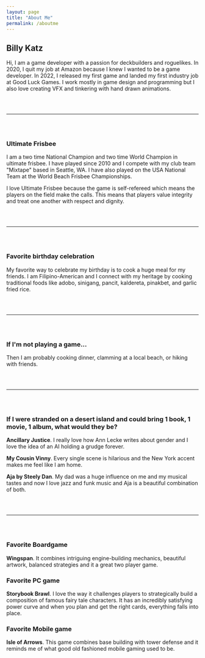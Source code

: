 ```yaml
---
layout: page
title: "About Me"
permalink: /aboutme
---
```


<head>
    <style>
         .large-empty-div {
          height:30px;
          font-size:30px
         }
    </style>

  </head>

## Billy Katz
Hi, I am a game developer with a passion for deckbuilders and roguelikes.  In 2020, I quit my job at Amazon because I knew I wanted to be a game developer. In 2022, I released my first game and landed my first industry job at Good Luck Games.  I work mostly in game design and programming but I also love creating VFX and tinkering with hand drawn animations. 

<div class="large-empty-div">&nbsp;</div>

---

<div class="large-empty-div">&nbsp;</div>

### Ultimate Frisbee
I am a two time National Champion and two time World Champion in ultimate frisbee.  I have played since 2010 and I compete with my club team "Mixtape" based in Seattle, WA. I have also played on the USA National Team at the World Beach Frisbee Championships.  

I love Ultimate Frisbee because the game is self-refereed which means the players on the field make the calls.  This means that players value integrity and treat one another with respect and dignity. 

<div class="large-empty-div">&nbsp;</div>

---

<div class="large-empty-div">&nbsp;</div>

### Favorite birthday celebration
My favorite way to celebrate my birthday is to cook a huge meal for my friends. I am Filipino-American and I connect with my heritage by cooking traditional foods like adobo, sinigang, pancit, kaldereta, pinakbet, and garlic fried rice. 

<div class="large-empty-div">&nbsp;</div>

---

<div class="large-empty-div">&nbsp;</div>

### If I'm not playing a game...
Then I am probably cooking dinner, clamming at a local beach, or hiking with friends.

<div class="large-empty-div">&nbsp;</div>

---

<div class="large-empty-div">&nbsp;</div>

### If I were stranded on a desert island and could bring 1 book, 1 movie, 1 album, what would they be?
**Ancillary Justice**.  I really love how Ann Lecke writes about gender and I love the idea of an AI holding a grudge forever.


**My Cousin Vinny**.  Every single scene is hilarious and the New York accent makes me feel like I am home.


**Aja by Steely Dan**.  My dad was a huge influence on me and my musical tastes and now I love jazz and funk music and Aja is a beautiful combination of both.

<div class="large-empty-div">&nbsp;</div>

---

<div class="large-empty-div">&nbsp;</div>

### Favorite Boardgame
**Wingspan**. It combines intriguing engine-building mechanics, beautiful artwork, balanced strategies and it a great two player game.  

### Favorite PC game 
**Storybook Brawl**. I love the way it challenges players to strategically build a composition of famous fairy tale characters.  It has an incredibly satisfying power curve and when you plan and get the right cards, everything falls into place.    

### Favorite Mobile game
**Isle of Arrows**.  This game combines base building with tower defense and it reminds me of what good old fashioned mobile gaming used to be. 